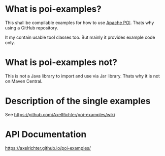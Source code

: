 # What is poi-examples?
This shall be compilable examples for how to use [Apache POI](https://poi.apache.org/). Thats why using a GitHub repository.

It my contain usable tool classes too. But mainly it provides example code only.

# What is poi-examples not?
This is not a Java library to import and use via Jar library. Thats why it is not on Maven Central.

# Description of the single examples
See https://github.com/AxelRichter/poi-examples/wiki

# API Documentation
https://axelrichter.github.io/poi-examples/
